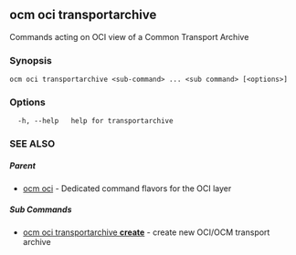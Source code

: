 ## ocm oci transportarchive

Commands acting on OCI view of a Common Transport Archive

### Synopsis

```
ocm oci transportarchive <sub-command> ... <sub command> [<options>]
```

### Options

```
  -h, --help   help for transportarchive
```

### SEE ALSO

##### Parent

* [ocm oci](ocm_oci.md)	 - Dedicated command flavors for the OCI layer


##### Sub Commands

* [ocm oci transportarchive <b>create</b>](ocm_oci_transportarchive_create.md)	 - create new OCI/OCM transport  archive

